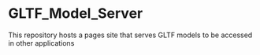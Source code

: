 # GLTF_Model_Server
This repository hosts a pages site that serves GLTF models to be accessed in other applications
